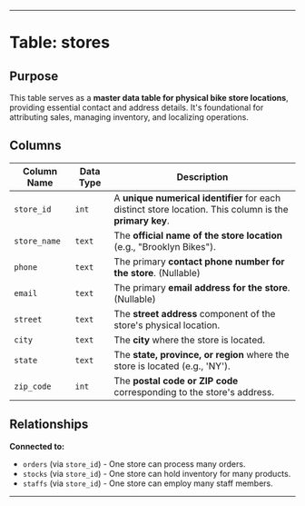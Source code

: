 
---

# Table: stores

## Purpose
This table serves as a **master data table for physical bike store locations**, providing essential contact and address details. It's foundational for attributing sales, managing inventory, and localizing operations.

## Columns

| Column Name | Data Type | Description |
|-------------|-----------|-------------|
| `store_id` | `int` | A **unique numerical identifier** for each distinct store location. This column is the **primary key**. |
| `store_name` | `text` | The **official name of the store location** (e.g., "Brooklyn Bikes"). |
| `phone` | `text` | The primary **contact phone number for the store**. (Nullable) |
| `email` | `text` | The primary **email address for the store**. (Nullable) |
| `street` | `text` | The **street address** component of the store's physical location. |
| `city` | `text` | The **city** where the store is located. |
| `state` | `text` | The **state, province, or region** where the store is located (e.g., 'NY'). |
| `zip_code` | `int` | The **postal code or ZIP code** corresponding to the store's address. |

## Relationships

**Connected to:**
- `orders` (via `store_id`) - One store can process many orders.
- `stocks` (via `store_id`) - One store can hold inventory for many products.
- `staffs` (via `store_id`) - One store can employ many staff members.

---
